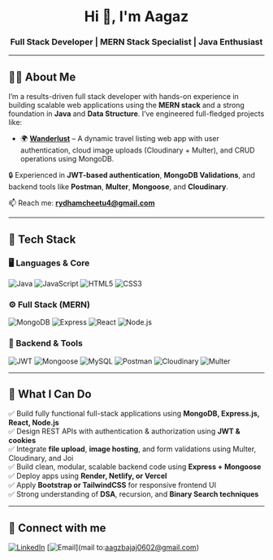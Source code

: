 <h1 align="center">Hi 👋, I'm Aagaz</h1>
<h3 align="center">Full Stack Developer | MERN Stack Specialist | Java Enthusiast</h3>

---

## 🧑‍💻 About Me

I’m a results-driven full stack developer with hands-on experience in building scalable web applications using the **MERN stack** and a strong foundation in **Java** and **Data Structure**. I’ve engineered full-fledged projects like:

- 🌍 **[Wanderlust](https://github.com/aagazxbajaj/wander-lust)** – A dynamic travel listing web app with user authentication, cloud image uploads (Cloudinary + Multer), and CRUD operations using MongoDB.

🔒 Experienced in **JWT-based authentication**, **MongoDB Validations**, and backend tools like **Postman**, **Multer**, **Mongoose**, and **Cloudinary**.

📫 Reach me: **rydhamcheetu4@gmail.com**

---

## 🚀 Tech Stack

### 🖥️ Languages & Core
![Java](https://img.shields.io/badge/-Java-007396?style=flat-square&logo=java)
![JavaScript](https://img.shields.io/badge/-JavaScript-F7DF1E?style=flat-square&logo=javascript&logoColor=black)
![HTML5](https://img.shields.io/badge/-HTML5-E34F26?style=flat-square&logo=html5&logoColor=white)
![CSS3](https://img.shields.io/badge/-CSS3-1572B6?style=flat-square&logo=css3)

### ⚙️ Full Stack (MERN)
![MongoDB](https://img.shields.io/badge/-MongoDB-4EA94B?style=flat-square&logo=mongodb&logoColor=white)
![Express](https://img.shields.io/badge/-Express.js-000000?style=flat-square&logo=express)
![React](https://img.shields.io/badge/-React-61DAFB?style=flat-square&logo=react)
![Node.js](https://img.shields.io/badge/-Node.js-339933?style=flat-square&logo=node.js)

### 🔐 Backend & Tools
![JWT](https://img.shields.io/badge/-JWT-black?style=flat-square&logo=jsonwebtokens)
![Mongoose](https://img.shields.io/badge/-Mongoose-880000?style=flat-square)
![MySQL](https://img.shields.io/badge/-MySQL-4479A1?style=flat-square&logo=mysql)
![Postman](https://img.shields.io/badge/-Postman-FF6C37?style=flat-square&logo=postman)
![Cloudinary](https://img.shields.io/badge/-Cloudinary-3448C5?style=flat-square&logo=cloudinary)
![Multer](https://img.shields.io/badge/-Multer-yellow?style=flat-square)

---

## 💼 What I Can Do

✅ Build fully functional full-stack applications using **MongoDB, Express.js, React, Node.js**  
✅ Design REST APIs with authentication & authorization using **JWT & cookies**  
✅ Integrate **file upload**, **image hosting**, and form validations using Multer, Cloudinary, and Joi  
✅ Build clean, modular, scalable backend code using **Express + Mongoose**  
✅ Deploy apps using **Render, Netlify, or Vercel**  
✅ Apply **Bootstrap or TailwindCSS** for responsive frontend UI  
✅ Strong understanding of **DSA**, recursion, and **Binary Search techniques**  

---

## 🔗 Connect with me

[![LinkedIn](https://img.shields.io/badge/-LinkedIn-blue?style=flat-square&logo=linkedin)](https://www.linkedin.com/in/aagazxbajaj)
[![Email](https://img.shields.io/badge/-rydhamcheetu4@gmail.com-c14438?style=flat-square&logo=gmail&logoColor=white)](mail to:aagzbajaj0602@gmail.com)
